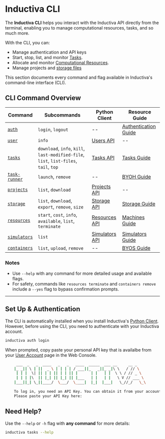 # Inductiva CLI

The **Inductiva CLI** helps you interact with the Inductiva API directly from the terminal, enabling you to manage computational resources, tasks, and so much more.

With the CLI, you can:
- Manage authentication and API keys
- Start, stop, list, and monitor [Tasks](../../how-it-works/tasks/index.md).
- Allocate and monitor [Computational Resources](../../how-it-works/machines/index.md).
- Manage projects and [storage files](../../how-it-works/storage/index.md)

This section documents every command and flag available in Inductiva's command-line interface (CLI).

## CLI Command Overview

| Command        | Subcommands                                 | Python Client                                             | Resource Guide                                                   |
|----------------------|---------------------------------------------|-----------------------------------------------------------|------------------------------------------------------------------|
| [`auth`](auth.md)               | `login`, `logout`                           | --                              | [Authentication Guide](https://inductiva.ai/guides/how-it-works/get-started/install-guide)        |
| [`user`](user.md)               | `info`                           | [Users API](https://inductiva.ai/guides/api-functions/api/inductiva.users)                              | --        |
| [`tasks`](tasks.md)              | `download`, `info`, `kill`, `last-modified-file`, `list`, `list-files`, `tail`, `top`        | [Tasks API](https://inductiva.ai/guides/api-functions/api/inductiva.tasks)                              | [Tasks Guide](../../how-it-works/tasks/index.md)                |
| [`task-runner`](task-runner.md)          | `launch`, `remove`      | --                     | [BYOH Guide](https://inductiva.ai/guides/expand/use-local-task-runner/index)          |
| [`projects`](projects.md)           | `list`, `download`        | [Projects API](https://inductiva.ai/guides/api-functions/api/inductiva.projects)                        | --       |
| [`storage`](storage.md)            | `list`, `download`, `export`, `remove`, `size`                | [Storage API](https://inductiva.ai/guides/api-functions/api/inductiva.storage)                          | [Storage Guide](../../how-it-works/cloud-storage/index.md)            |
| [`resources`](resources.md)          | `start`, `cost`, `info`, `available`, `list`, `terminate`      | [Resources API](https://inductiva.ai/guides/api-functions/api/inductiva.resources)                      | [Machines Guide](../../how-it-works/machines/index.md)          |
| [`simulators`](simulators.md)               | `list`              | [Simulators API](https://inductiva.ai/guides/api-functions/api/inductiva.simulators)      | [Simulators Guide](../../how-it-works/simulators/index.md)  |
| [`containers`](containers.md)         | `list`, `upload`, `remove`                  | --  | [BYOS Guide](https://inductiva.ai/guides/expand/bring-your-own-software/index) |

### Notes

- Use `--help` with any command for more detailed usage and available flags.
- For safety, commands like `resources terminate` and `containers remove` include a `--yes` flag to bypass confirmation prompts.


---

## Set Up & Authentication

The CLI is automatically installed when you install
Inductiva's [Python Client](../api/index.md). However, before using the CLI,
you need to authenticate with your Inductiva account.

```sh
inductiva auth login
```

When prompted, copy paste your personal API key that is availalbe
from your [User Account](<https://console.inductiva.ai/account/profile>)
page in the Web Console.

```sh
     ___  _   _  ____   _   _   ____  _____  ___ __     __ _
    |_ _|| \ | ||  _ \ | | | | / ___||_   _||_ _|\ \   / // \
     | | |  \| || | | || | | || |      | |   | |  \ \ / // _ \
     | | | |\  || |_| || |_| || |___   | |   | |   \ V // ___ \
    |___||_| \_||____/  \___/  \____|  |_|  |___|   \_//_/   \_\
    
    To log in, you need an API Key. You can obtain it from your account at https://console.inductiva.ai/account.
    Please paste your API Key here: 
```

## Need Help?

Use the `--help` or `-h` flag with **any command** for more details:

```sh
inductiva tasks --help
```
